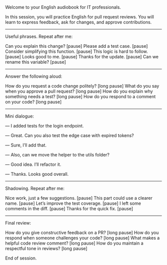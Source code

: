 Welcome to your English audiobook for IT professionals.

In this session, you will practice English for pull request reviews. You will learn to express feedback, ask for changes, and approve contributions.


---

Useful phrases. Repeat after me:

Can you explain this change? [pause]
Please add a test case. [pause]
Consider simplifying this function. [pause]
This logic is hard to follow. [pause]
Looks good to me. [pause]
Thanks for the update. [pause]
Can we rename this variable? [pause]


---

Answer the following aloud:

How do you request a code change politely? [long pause]
What do you say when you approve a pull request? [long pause]
How do you explain why something needs a test? [long pause]
How do you respond to a comment on your code? [long pause]


---

Mini dialogue:

— I added tests for the login endpoint.

— Great. Can you also test the edge case with expired tokens?

— Sure, I’ll add that.

— Also, can we move the helper to the utils folder?

— Good idea. I’ll refactor it.

— Thanks. Looks good overall.


---

Shadowing. Repeat after me:

Nice work, just a few suggestions. [pause]
This part could use a clearer name. [pause]
Let’s improve the test coverage. [pause]
I left some comments in the diff. [pause]
Thanks for the quick fix. [pause]


---

Final review:

How do you give constructive feedback on a PR? [long pause]
How do you respond when someone challenges your code? [long pause]
What makes a helpful code review comment? [long pause]
How do you maintain a respectful tone in reviews? [long pause]

End of session.

